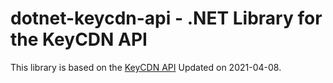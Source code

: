 ﻿# dotnet-keycdn-api - .NET Library for the KeyCDN API

This library is based on the [KeyCDN API](https://www.keycdn.com/api) Updated on 2021-04-08. 